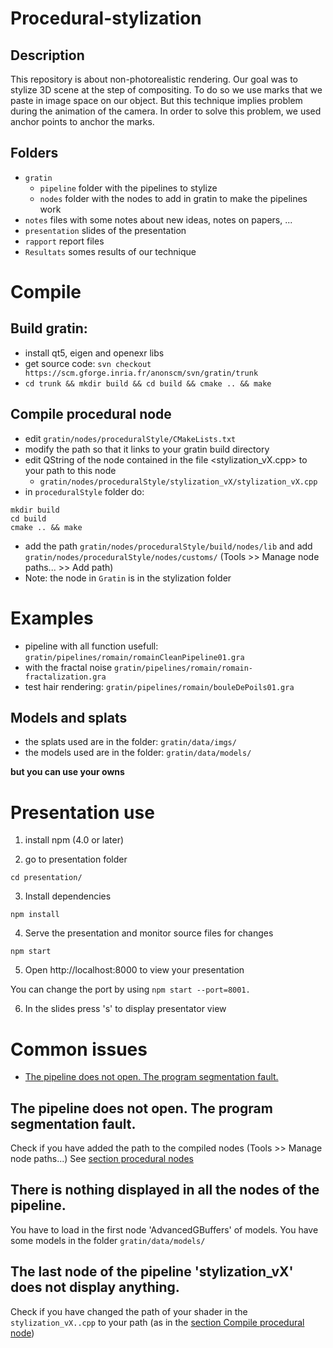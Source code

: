 # Procedural-stylization

## Description

This repository is about non-photorealistic rendering. Our goal was to stylize 3D scene at the step of compositing. To do so we use marks that we paste in image space on our object. But this technique implies problem during the animation of the camera. In order to solve this problem, we used anchor points to anchor the marks.

## Folders

* ```gratin```
    * ```pipeline``` folder with the pipelines to stylize
    * ```nodes``` folder with the nodes to add in gratin to make the pipelines work
* ```notes``` files with some notes about new ideas, notes on papers, ...
* ```presentation``` slides of the presentation
* ```rapport``` report files
* ```Resultats``` somes results of our technique


# Compile

## Build gratin:
* install qt5, eigen and openexr libs
* get source code: ```svn checkout https://scm.gforge.inria.fr/anonscm/svn/gratin/trunk```
* ```cd trunk && mkdir build && cd build && cmake .. && make```

## Compile procedural node
* edit ```gratin/nodes/proceduralStyle/CMakeLists.txt```
* modify the path so that it links to your gratin build directory
* edit QString  of the node contained in the file <stylization_vX.cpp> to your path to this node
    * ```gratin/nodes/proceduralStyle/stylization_vX/stylization_vX.cpp```
* in ```proceduralStyle``` folder do:
```
mkdir build
cd build
cmake .. && make
```

* add the path ```gratin/nodes/proceduralStyle/build/nodes/lib``` and add ```gratin/nodes/proceduralStyle/nodes/customs/``` (Tools >> Manage node paths... >> Add path)
* Note: the node in ```Gratin``` is in the stylization folder



# Examples

* pipeline with all function usefull: ```gratin/pipelines/romain/romainCleanPipeline01.gra```
* with the fractal noise ```gratin/pipelines/romain/romain-fractalization.gra```
* test hair rendering: ```gratin/pipelines/romain/bouleDePoils01.gra```


## Models and splats

* the splats used are in the folder: ```gratin/data/imgs/```
* the models used are in the folder: ```gratin/data/models/```

**but you can use your owns**


# Presentation use


1. install npm (4.0 or later)

2. go to presentation folder

```cd presentation/```

3. Install dependencies

```npm install```

4. Serve the presentation and monitor source files for changes

```npm start```


5. Open http://localhost:8000 to view your presentation

You can change the port by using ```npm start --port=8001.```

6. In the slides press 's' to display presentator view


# Common issues

* [The pipeline does not open. The program segmentation fault.](#the-pipeline-does-not-open-the-program-segmentation-fault)

## The pipeline does not open. The program segmentation fault.

Check if you have added the path to the compiled nodes (Tools >> Manage node paths...) See [section procedural nodes](#compile-procedural-node)

## There is nothing displayed in all the nodes of the pipeline.

You have to load in the first node 'AdvancedGBuffers' of models. You have some models in the folder  ```gratin/data/models/```

## The last node of the pipeline 'stylization_vX' does not display anything.

Check if you have changed the path of your shader in the ```stylization_vX..cpp``` to your path (as in the [section Compile procedural node](#compile-procedural-node))
